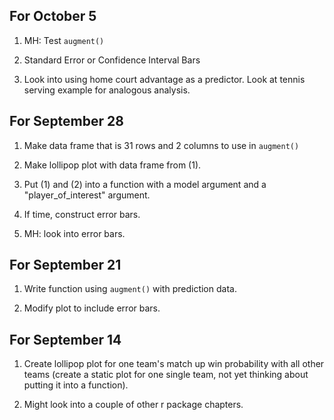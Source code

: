 ## For October 5

1. MH: Test `augment()`

2. Standard Error or Confidence Interval Bars

3. Look into using home court advantage as a predictor. Look at tennis serving example for analogous analysis.

## For September 28

1. Make data frame that is 31 rows and 2 columns to use in `augment()`

2. Make lollipop plot with data frame from (1).

3. Put (1) and (2) into a function with a model argument and a "player_of_interest" argument.

4. If time, construct error bars.

5. MH: look into error bars.

## For September 21

1. Write function using `augment()` with prediction data.

2. Modify plot to include error bars.

## For September 14

1. Create lollipop plot for one team's match up win probability with all other teams (create a static plot for one single team, not yet thinking about putting it into a function).

2. Might look into a couple of other r package chapters.
